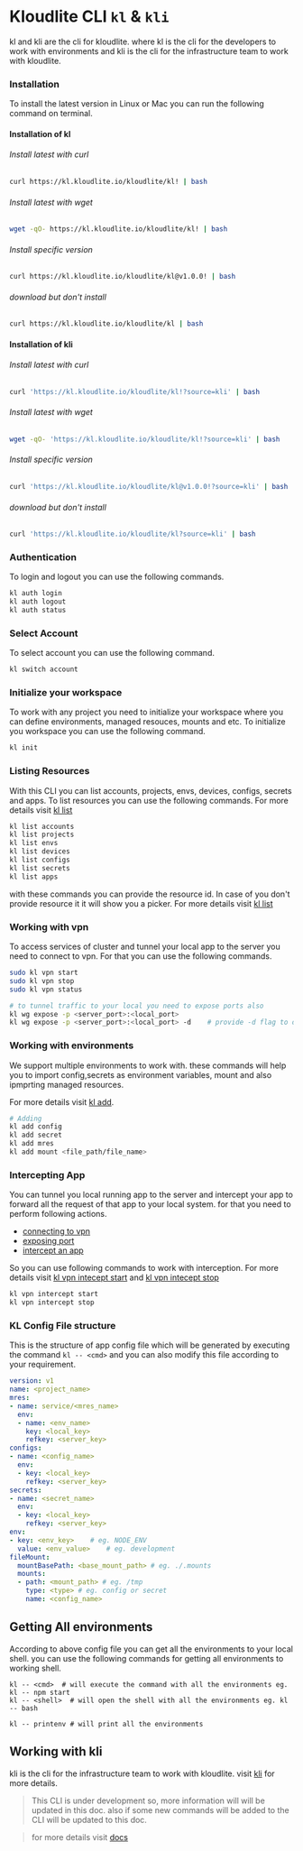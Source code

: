 # Kloudlite CLI `kl` & `kli`

kl and kli are the cli for kloudlite. where kl is the cli for the developers to work with environments and kli is the cli for the infrastructure team to work with kloudlite.

### Installation

To install the latest version in Linux or Mac you can run the following command on terminal.

#### Installation of kl

###### Install latest with curl
```sh
curl https://kl.kloudlite.io/kloudlite/kl! | bash
```

###### Install latest with wget

```sh
wget -qO- https://kl.kloudlite.io/kloudlite/kl! | bash
```

###### Install specific version
```sh
curl https://kl.kloudlite.io/kloudlite/kl@v1.0.0! | bash
```

###### download but don't install
```sh
curl https://kl.kloudlite.io/kloudlite/kl | bash
```

#### Installation of kli

###### Install latest with curl
```sh
curl 'https://kl.kloudlite.io/kloudlite/kl!?source=kli' | bash
```

###### Install latest with wget

```sh
wget -qO- 'https://kl.kloudlite.io/kloudlite/kl!?source=kli' | bash
```

###### Install specific version
```sh
curl 'https://kl.kloudlite.io/kloudlite/kl@v1.0.0!?source=kli' | bash
```

###### download but don't install
```sh
curl 'https://kl.kloudlite.io/kloudlite/kl?source=kli' | bash
```

### Authentication

To login and logout you can use the following commands.

```sh
kl auth login
kl auth logout
kl auth status
```

### Select Account

To select account you can use the following command.

```sh
kl switch account
```

### Initialize your workspace
To work with any project you need to initialize your workspace where you can define 
environments, managed resouces, mounts and etc.
To initialize you workspace you can use the following command.
```sh
kl init
```


### Listing Resources

With this CLI you can list accounts, projects, envs, devices, configs, secrets and apps.
To list resources you can use the following commands.
For more details visit [kl list](./docs/kl/kl_list.md)


```sh
kl list accounts
kl list projects
kl list envs
kl list devices
kl list configs
kl list secrets
kl list apps
```

with these commands you can provide the resource id. In case of you don't provide resource 
it it will show you a picker. For more details visit [kl list](./docs/kl/kl_list.md)

### Working with vpn

To access services of cluster and tunnel your local app to the server you need to connect to vpn.
For that you can use the following commands.

```sh
sudo kl vpn start
sudo kl vpn stop
sudo kl vpn status

# to tunnel traffic to your local you need to expose ports also
kl wg expose -p <server_port>:<local_port>
kl wg expose -p <server_port>:<local_port> -d    # provide -d flag to delete
```

### Working with environments
We support multiple environments to work with. these commands 
will help you to import config,secrets as environment variables, mount and also ipmprting managed resources.

For more details visit [kl add](./docs/kl/kl_add.md).


```sh
# Adding
kl add config
kl add secret
kl add mres
kl add mount <file_path/file_name>
```

### Intercepting App
You can tunnel you local running app to the server and intercept your app to forward all the request of that app to your local system. 
for that you need to perform following actions.
- [connecting to vpn](./docs/kl/kl_vpn_start.md)
- [exposing port](./docs/kl/kl_vpn_expose.md)
- [intercept an app](./docs/kl/kl_vpn_intercept.md)

So you can use following commands to work with interception. 
For more details visit [kl vpn intecept start](./docs/kl/kl_vpn_intercept_start.md) and [kl vpn intecept stop](./docs/kl/kl_vpn_intercept_stop.md)

```sh
kl vpn intercept start
kl vpn intercept stop
```

### KL Config File structure
This is the structure of app config file which will be generated by executing the command `kl -- <cmd>` and 
you can also modify this file according to your requirement.
```yaml
version: v1
name: <project_name>
mres: 
- name: service/<mres_name>
  env:
  - name: <env_name>
    key: <local_key>
    refkey: <server_key>
configs:
- name: <config_name>
  env:
  - key: <local_key>
    refkey: <server_key>
secrets:
- name: <secret_name>
  env:
  - key: <local_key> 
    refkey: <server_key> 
env:
- key: <env_key>    # eg. NODE_ENV
  value: <env_value>    # eg. development
fileMount:
  mountBasePath: <base_mount_path> # eg. ./.mounts
  mounts:
  - path: <mount_path> # eg. /tmp
    type: <type> # eg. config or secret
    name: <config_name>
```

## Getting All environments 
According to above config file you can get all the environments to your local shell.
you can use the following commands for getting all environments to working shell.
```
kl -- <cmd>  # will execute the command with all the environments eg. kl -- npm start
kl -- <shell>  # will open the shell with all the environments eg. kl -- bash

kl -- printenv # will print all the environments
```


## Working with kli
kli is the cli for the infrastructure team to work with kloudlite.
visit [kli](./docs/kli/kli.md) for more details.

> This CLI is under development so, more information will will be updated in this doc. also if some new commands will be added to the CLI will be updated to this doc.


> for more details visit [docs](./docs/kl/kl.md)

